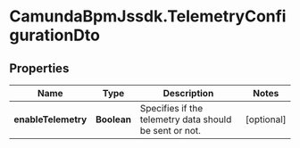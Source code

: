 # CamundaBpmJssdk.TelemetryConfigurationDto

## Properties

Name | Type | Description | Notes
------------ | ------------- | ------------- | -------------
**enableTelemetry** | **Boolean** | Specifies if the telemetry data should be sent or not. | [optional] 


